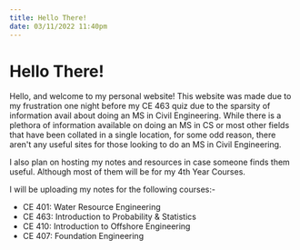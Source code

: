 ```yaml
---
title: Hello There!
date: 03/11/2022 11:40pm 
---
```


# Hello There!

Hello, and welcome to my personal website! This website was made due to my frustration one night before my CE 463 quiz due to the sparsity of information avail about doing an MS in Civil Engineering. While there is a plethora of information available on doing an MS in CS or most other fields that have been collated in a single location, for some odd reason, there aren't any useful sites for those looking to do an MS in Civil Engineering.

I also plan on hosting my notes and resources in case someone finds them useful. Although most of them will be for my 4th Year Courses.

I will be uploading my notes for the following courses:-

* CE 401: Water Resource Engineering
* CE 463: Introduction to Probability & Statistics
* CE 410: Introduction to Offshore Engineering
* CE 407: Foundation Engineering
